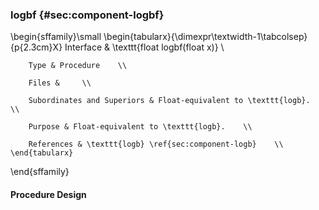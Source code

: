 ### logbf {#sec:component-logbf}

\begin{sffamily}\small
	\begin{tabularx}{\dimexpr\textwidth-1\tabcolsep}{p{2.3cm}X}
		Interface       & \texttt{float logbf(float x)} \\ 
		
		Type & Procedure    \\ 
		
		Files &     \\ 
		
		Subordinates and Superiors & Float-equivalent to \texttt{logb}.    \\ 
		
		Purpose & Float-equivalent to \texttt{logb}.    \\ 
		
		References & \texttt{logb} \ref{sec:component-logb}    \\ 
	\end{tabularx}
\end{sffamily}

#### Procedure Design

